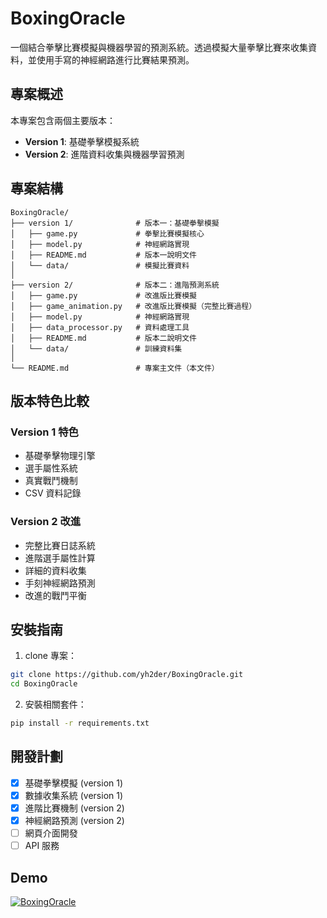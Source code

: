 # BoxingOracle

一個結合拳擊比賽模擬與機器學習的預測系統。透過模擬大量拳擊比賽來收集資料，並使用手寫的神經網路進行比賽結果預測。

## 專案概述

本專案包含兩個主要版本：
- **Version 1**: 基礎拳擊模擬系統
- **Version 2**: 進階資料收集與機器學習預測

## 專案結構

```
BoxingOracle/
├── version 1/              # 版本一：基礎拳擊模擬
│   ├── game.py             # 拳擊比賽模擬核心
│   ├── model.py            # 神經網路實現
│   ├── README.md           # 版本一說明文件
│   └── data/               # 模擬比賽資料
│
├── version 2/              # 版本二：進階預測系統
│   ├── game.py             # 改進版比賽模擬
│   ├── game_animation.py   # 改進版比賽模擬（完整比賽過程）
│   ├── model.py            # 神經網路實現
│   ├── data_processor.py   # 資料處理工具
│   ├── README.md           # 版本二說明文件
│   └── data/               # 訓練資料集
│
└── README.md               # 專案主文件（本文件）
```

## 版本特色比較

### Version 1 特色
- 基礎拳擊物理引擎
- 選手屬性系統
- 真實戰鬥機制
- CSV 資料記錄

### Version 2 改進
- 完整比賽日誌系統
- 進階選手屬性計算
- 詳細的資料收集
- 手刻神經網路預測
- 改進的戰鬥平衡

## 安裝指南

1. clone 專案：
```bash
git clone https://github.com/yh2der/BoxingOracle.git
cd BoxingOracle
```

2. 安裝相關套件：
```bash
pip install -r requirements.txt
```

## 開發計劃 

- [x] 基礎拳擊模擬 (version 1)
- [x] 數據收集系統 (version 1)
- [x] 進階比賽機制 (version 2)
- [x] 神經網路預測 (version 2)
- [ ] 網頁介面開發
- [ ] API 服務

## Demo
[![BoxingOracle](https://youtu.be/LiB-moIhQ6Y/0.jpg)](https://youtu.be/LiB-moIhQ6Y)